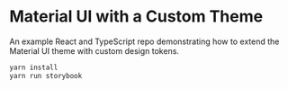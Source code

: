 # Material UI with a Custom Theme

An example React and TypeScript repo demonstrating how to extend the Material UI theme with custom design tokens.

```bash
yarn install
yarn run storybook
```
